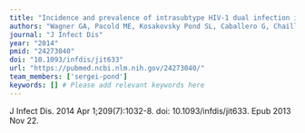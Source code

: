 ```yaml
---
title: "Incidence and prevalence of intrasubtype HIV-1 dual infection in at-risk men in the United States"
authors: "Wagner GA, Pacold ME, Kosakovsky Pond SL, Caballero G, Chaillon A, Rudolph AE, Morris SR, Little SJ, Richman DD, Smith DM."
journal: "J Infect Dis"
year: "2014"
pmid: "24273040"
doi: "10.1093/infdis/jit633"
url: "https://pubmed.ncbi.nlm.nih.gov/24273040/"
team_members: ['sergei-pond']
keywords: [] # Please add relevant keywords here
---
```

J Infect Dis. 2014 Apr 1;209(7):1032-8. doi: 10.1093/infdis/jit633. Epub 2013 Nov 22.